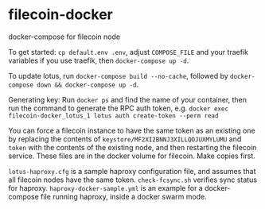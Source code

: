 # filecoin-docker

docker-compose for filecoin node

To get started: `cp default.env .env`, adjust `COMPOSE_FILE` and your traefik variables if you use traefik, then `docker-compose up -d`.

To update lotus, run `docker-compose build --no-cache`, followed by `docker-compose down && docker-compose up -d`.

Generating key: Run `docker ps` and find the name of your container, then run the command to generate the RPC auth token, e.g. `docker exec filecoin-docker_lotus_1 lotus auth create-token --perm read` 

You can force a filecoin instance to have the same token as an existing one by replacing the contents of `keystore/MF2XI2BNNJ3XILLQOJUXMYLUMU` and `token` with the contents of the existing node, and then
restarting the filecoin service. These files are in the docker volume for filecoin. Make copies first.

`lotus-haproxy.cfg` is a sample haproxy configuration file, and assumes that all filecoin nodes have the same token. `check-fcsync.sh` verifies sync status for haproxy. `haproxy-docker-sample.yml` is an example for a docker-compose file running haproxy, inside a docker swarm mode.
